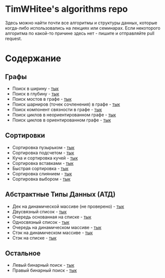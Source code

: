 # TimWHitee's algorithms repo
Здесь можно найти почти все алгоритмы и структуры данных, которые когда-либо использовались на лекциях или семинарах. 
Если некоторого алгоритма по какой-то причине здесь нет - пишите и отправляйте pull request.
# Содержание

## Графы
+ Поиск в ширину - [тык](bfs.py)
+ Поиск в глубину - [тык](dfs.py)
+ Поиск мостов в графе - [тык](bridge_finder.py)
+ Поиск шарниров (точек сочленения) в графе - [тык](sharnir_finder.py)
+ Поиск компонент связности в графе - [тык](component_search.py)
+ Поиск циклов в неориентированном графе - [тык](cycle_finder_not_oriented.py)
+ Поиск циклов в ориентированном графе - [тык](cycle_finder_oriented.py)

## Сортировки

+ Сортировка пузырьком - [тык](bubble_sort.py)
+ Сортировка подсчетом - [тык](counter_sort.py)
+ Куча и сортировка кучей - [тык](heapsort.py)
+ Сортировка вставками - [тык](insertion_sort.py)
+ Быстрая сортировка - [тык](qsort.py)
+ Сортировка слиянием - [тык](mergesort.py)
+ Сортировка выбором - [тык](selection_sort.py)

## Абстрактные Типы Данных (АТД)
+ Дек на динамической массиве (не проверено) - [тык](deque.py)
+ Двусвязный список - [тык](doublelinked_list.py)
+ Очередь основанная на списке - [тык](list_based_queue.py)
+ Односвязный список - [тык](onelinked_list.py)
+ Очередь на динамическом массиве - [тык](queue_.py)
+ Стэк на динамическом массиве - [тык](stack.py)
+ Стэк на списке - [тык](stack_based_on_list.py)

## Остальное
+ Левый бинарный поиск - [тык](leftbinary.py)
+ Правый бинарный поиск - [тык](rightbinary.py)




